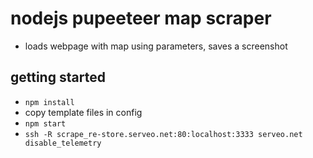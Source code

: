 # nodejs pupeeteer map scraper

* loads webpage with map using parameters, saves a screenshot

## getting started

* `npm install`
* copy template files in config
* `npm start` 
* `ssh -R scrape_re-store.serveo.net:80:localhost:3333 serveo.net disable_telemetry`